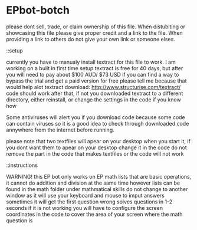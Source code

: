 # EPbot-botch
please dont sell, trade, or claim ownership of this file.
When distubiting or showcasing this file please give proper credit and a link to the file.
When providing a link to others do not give your own link or someone elses.

::setup

currently you have to manualy install textract for this file to work.
I am working on a built in first time setup
textract is free for 40 days, but after you will need to pay about $100 AUD/ $73 USD
if you can find a way to bypass the trial and get a paid version for free please tell me because that would help alot
textract download: http://www.structurise.com/textract/
code should work after that, if not you downloaded textract to a different directory, either reinstall, or change the settings in the code if you know how

Some antiviruses will alert you if you download code because some code can contain viruses so it is a good idea to check through downloaded code annywhere from the internet before running.

please note that two textfiles will apear on your desktop when you start it, if you dont want them to apear on your desktop change it in the code
do not remove the part in the code that makes textfiles or the code will not work

::instructions

WARNING! this EP bot only works on EP math lists that are basic operations, it cannot do addition and division at the same time however
lists can be found in the math folder under mathmatical skills
do not change to another window as it will use your keyboard and mouse to imput answers
sometimes it will get the first question wrong
solves questions in 1-2 seconds
if it is not working you will have to configure the screen coordinates in the code to cover the area of your screen where the math question is

